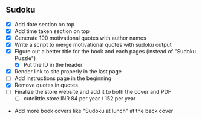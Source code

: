 ## Sudoku

-   [x] Add date section on top
-   [x] Add time taken section on top
-   [x] Generate 100 motivational quotes with author names
-   [x] Write a script to merge motivational quotes with sudoku output
-   [x] Figure out a better title for the book and each pages (instead of "Sudoku Puzzle")
    -   [x] Put the ID in the header
-   [x] Render link to site properly in the last page
-   [ ] Add instructions page in the beginning
-   [x] Remove quotes in quotes
-   [ ] Finalize the store website and add it to both the cover and PDF
    -   [ ] cutelittle.store INR 84 per year / 152 per year
-   Add more book covers like "Sudoku at lunch" at the back cover
